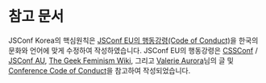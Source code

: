 # 참고 문서

JSConf Korea의 핵심원칙은 [JSConf EU의 행동강령(Code of Conduct)](https://2019.jsconf.eu/code-of-conduct/)을 한국의 문화와 언어에 맞게 수정하여 작성하였습니다. JSConf EU의 행동강령은 [CSSConf](https://2019.cssconf.eu/code-of-conduct/) / [JSConf AU](http://jsconfau.com/), [The Geek Feminism Wiki](https://geekfeminism.wikia.org/wiki/Diversity_statement), 그리고 [Valerie Aurora](https://frameshiftconsulting.com/code-of-conduct-training/)님의 글 및 [Conference Code of Conduct](https://confcodeofconduct.com/)을 참고하여 작성되었습니다.
